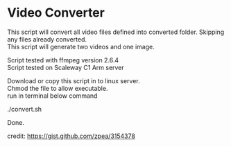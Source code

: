 # Video Converter

This script will convert all video files defined into converted folder. Skipping any files already converted.<br />
This script will generate two videos and one image.

Script tested with ffmpeg version 2.6.4<br />
Script tested on Scaleway C1 Arm server

Download or copy this script in to linux server.<br />
Chmod the file to allow executable.<br />
run in terminal below command<br />

./convert.sh

Done.<br />

credit: https://gist.github.com/zpea/3154378
